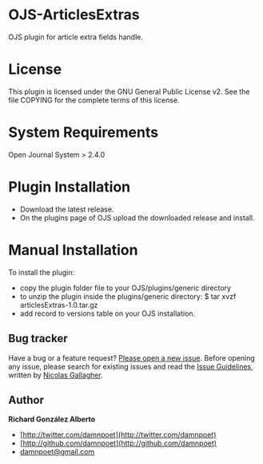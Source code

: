 # OJS-ArticlesExtras

OJS plugin for article extra fields handle.



# License

This plugin is licensed under the GNU General Public License v2. See the file COPYING for the complete terms of this license.



# System Requirements

Open Journal System > 2.4.0

# Plugin Installation
 - Download the latest release.
 - On the plugins page of OJS upload the downloaded release and install.

# Manual Installation

To install the plugin:
 - copy the plugin folder file to your OJS/plugins/generic directory
 - to unzip the plugin inside the plugins/generic directory:
    $ tar xvzf articlesExtras-1.0.tar.gz
 - add record to versions table on your OJS installation.



## Bug tracker

Have a bug or a feature request? [Please open a new issue](https://github.com/damnpoet/ojs-articlesextras/issues). Before opening any issue, please search for existing issues and read the [Issue Guidelines](https://github.com/necolas/issue-guidelines), written by [Nicolas Gallagher](https://github.com/necolas/).



## Author

**Richard González Alberto**

+ [http://twitter.com/damnpoet](http://twitter.com/damnpoet)
+ [http://github.com/damnpoet](http://github.com/damnpoet)
+ [damnpoet@gmail.com](mailto:damnpoet@gmail.com)
